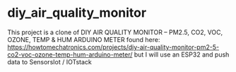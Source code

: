# diy_air_quality_monitor
This project is a clone of DIY AIR QUALITY MONITOR – PM2.5, CO2, VOC, OZONE, TEMP &amp; HUM ARDUINO METER found here: https://howtomechatronics.com/projects/diy-air-quality-monitor-pm2-5-co2-voc-ozone-temp-hum-arduino-meter/ but I will use an ESP32 and push data to SensorsIot / IOTstack
